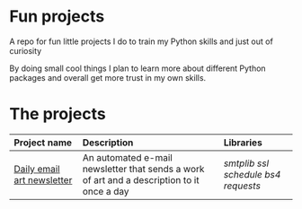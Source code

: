 # Fun projects
 A repo for fun little projects I do to train my Python skills and just out of curiosity

By doing small cool things I plan to learn more about different Python packages and overall get more trust in my own skills.


# The projects
| Project name | Description | Libraries | 
| :---------------------- | :---------------------- | :---------------------- |
| [Daily email art newsletter](daily_art_mail) | An automated e-mail newsletter that sends a work of art and a description to it once a day| *smtplib ssl schedule bs4  requests*
